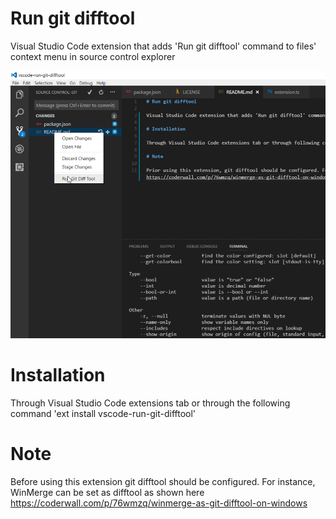 # Run git difftool 

Visual Studio Code extension that adds 'Run git difftool' command to files' context menu in source control explorer
<br />
<p><img src="image/Animation.gif" width="600"></p>

# Installation

Through Visual Studio Code extensions tab or through the following command 'ext install vscode-run-git-difftool'

# Note

Before using this extension git difftool should be configured. For instance, WinMerge can be set as difftool as shown here https://coderwall.com/p/76wmzq/winmerge-as-git-difftool-on-windows
